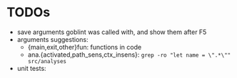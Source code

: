 # TODOs
- save arguments goblint was called with, and show them after F5
- arguments suggestions:
  - {main,exit,other}fun: functions in code
  - ana.{activated,path_sens,ctx_insens}: `grep -ro "let name = \".*\"" src/analyses`
- unit tests:

